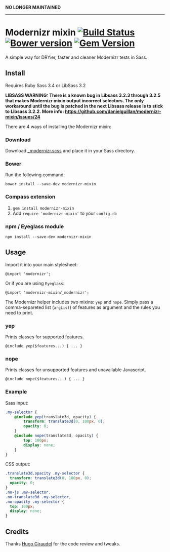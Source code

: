 **NO LONGER MAINTAINED**

----

# Modernizr mixin [![Build Status](https://travis-ci.org/danielguillan/modernizr-mixin.svg?branch=master)](https://travis-ci.org/danielguillan/modernizr-mixin) [![Bower version](https://badge.fury.io/bo/modernizr-mixin.svg)](http://badge.fury.io/bo/modernizr-mixin) [![Gem Version](https://badge.fury.io/rb/modernizr-mixin.svg)](http://badge.fury.io/rb/modernizr-mixin)

A simple way for DRYier, faster and cleaner Modernizr tests in Sass.

## Install

Requires Ruby Sass 3.4 or LibSass 3.2

**LIBSASS WARNING: There is a known bug in Libsass 3.2.3 through 3.2.5 that makes Modernizr mixin output incorrect selectors. The only workaround until the bug is patched in the next Libsass release is to stick to Libsass 3.2.2. More info: https://github.com/danielguillan/modernizr-mixin/issues/24**

There are 4 ways of installing the Modernizr mixin:

### Download

Download [_modernizr.scss](/stylesheets/_modernizr.scss) and place it in your Sass directory.

### Bower

Run the following command:

	bower install --save-dev modernizr-mixin

### Compass extension

1. `gem install modernizr-mixin`
2. Add `require 'modernizr-mixin'` to your `config.rb`

### npm / Eyeglass module

    npm install --save-dev modernizr-mixin

## Usage

Import it into your main stylesheet:

	@import 'modernizr';

Or if you are using `Eyeglass`:

	@import 'modernizr-mixin/_modernizr';

The Modernizr helper includes two mixins: `yep` and `nope`. Simply pass a comma-separeted list (`argList`) of features as argument and the rules you need to print.

### yep

Prints classes for supported features.

	@include yep($features...) { ... }

### nope

Prints classes for unsupported features and unavailable Javascript.

	@include nope($features...) { ... }

### Example

Sass input:

```scss
.my-selector {
	@include yep(translate3d, opacity) {
		transform: translate3d(0, 100px, 0);
		opacity: 0;
	}
	@include nope(translate3d, opacity) {
		top: 100px;
		display: none;
	}
}
```

CSS output:

```css
.translate3d.opacity .my-selector {
  transform: translate3d(0, 100px, 0);
  opacity: 0;
}
.no-js .my-selector,
.no-translate3d .my-selector,
.no-opacity .my-selector {
  top: 100px;
  display: none;
}
```

## Credits

Thanks [Hugo Giraudel](https://github.com/hugogiraudel) for the code review and tweaks.
